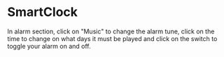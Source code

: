 # SmartClock
In alarm section, click on "Music" to change the alarm tune, click on the time to change on what days it must be played and
click on the switch to toggle your alarm on and off.

